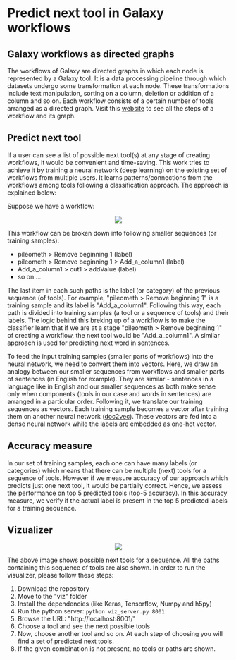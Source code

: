 # Predict next tool in Galaxy workflows


## Galaxy workflows as directed graphs
The workflows of Galaxy are directed graphs in which each node is represented by a Galaxy tool. It is a data processing pipeline through which datasets undergo some transformation at each node. These transformations include text manipulation, sorting on a column, deletion or addition of a column and so on.
Each workflow consists of a certain number of tools arranged as a directed graph. Visit this [website](https://rawgit.com/anuprulez/similar_galaxy_workflow/master/viz/index.html) to see all the steps of a workflow and its graph.

## Predict next tool
If a user can see a list of possible next tool(s) at any stage of creating workflows, it would be convenient and time-saving. This work tries to achieve it by training a neural network (deep learning) on the existing set of workflows from multiple users. It learns patterns/connections from the workflows among tools following a classification approach. The approach is explained below:

Suppose we have a workflow:
<p align="center">
  <img src="https://raw.githubusercontent.com/anuprulez/similar_galaxy_workflows/doc2vec_tools_sequences/images/workflow1.png">
</p>

This workflow can be broken down into following smaller sequences (or training samples):

- pileometh > Remove beginning 1 (label)
- pileometh > Remove beginning 1 > Add_a_column1 (label)
- Add_a_column1 > cut1 > addValue (label)
- so on ...

The last item in each such paths is the label (or category) of the previous sequence (of tools). For example, "pileometh > Remove beginning 1" is a training sample and its label is "Add_a_column1". Following this way, each path is divided into training samples (a tool or a sequence of tools) and their labels. The logic behind this breking up of a workflow is to make the classifier learn that if we are at a stage "pileometh > Remove beginning 1" of creating a workflow, the next tool would be "Add_a_column1". A similar approach is used for predicting next word in sentences.

To feed the input training samples (smaller parts of workflows) into the neural network, we need to convert them into vectors. Here, we draw an analogy between our smaller sequences from workflows and smaller parts of sentences (in English for example). They are similar - sentences in a language like in English and our smaller sequences as both make sense only when components (tools in our case and words in sentences) are arranged in a particular order. Following it, we translate our training sequences as vectors. Each training sample becomes a vector after training them on another neural network ([doc2vec](https://cs.stanford.edu/%7Equocle/paragraph_vector.pdf)). These vectors are fed into a dense neural network while the labels are embedded as one-hot vector.

## Accuracy measure
In our set of training samples, each one can have many labels (or categories) which means that there can be multiple (next) tools for a sequence of tools. However if we measure accuracy of our approach which predicts just one next tool, it would be partially correct. Hence, we assess the performance on top 5 predicted tools (top-5 accuracy). In this accuracy measure, we verify if the actual label is present in the top 5 predicted labels for a training sequence.

## Vizualizer
<p align="center">
  <img src="https://raw.githubusercontent.com/anuprulez/similar_galaxy_workflows/doc2vec_tools_sequences/images/predict-next-tools.png">
</p>

The above image shows possible next tools for a sequence. All the paths containing this sequence of tools are also shown.
In order to run the visualizer, please follow these steps:

1. Download the repository
2. Move to the "viz" folder
3. Install the dependencies (like Keras, Tensorflow, Numpy and h5py)
4. Run the python server: `python viz_server.py 8001`
5. Browse the URL: "http://localhost:8001/"
6. Choose a tool and see the next possible tools
7. Now, choose another tool and so on. At each step of choosing you will find a set of predicted next tools. 
8. If the given combination is not present, no tools or paths are shown.




